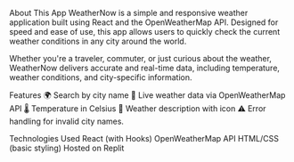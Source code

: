 About This App
WeatherNow is a simple and responsive weather application built using React and the OpenWeatherMap API. Designed for speed and ease of use, this app allows users to quickly check the current weather conditions in any city around the world.

Whether you're a traveler, commuter, or just curious about the weather, WeatherNow delivers accurate and real-time data, including temperature, weather conditions, and city-specific information.

Features
🌍 Search by city name
📡 Live weather data via OpenWeatherMap API
🌡️ Temperature in Celsius
📝 Weather description with icon
⚠️ Error handling for invalid city names.


Technologies Used
React (with Hooks)
OpenWeatherMap API
HTML/CSS (basic styling)
Hosted on Replit
